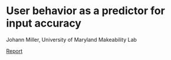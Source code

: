 
# User behavior as a predictor for input accuracy
Johann Miller, University of Maryland Makeability Lab

[Report](http://johannmiller.com/cmsc499A/)
